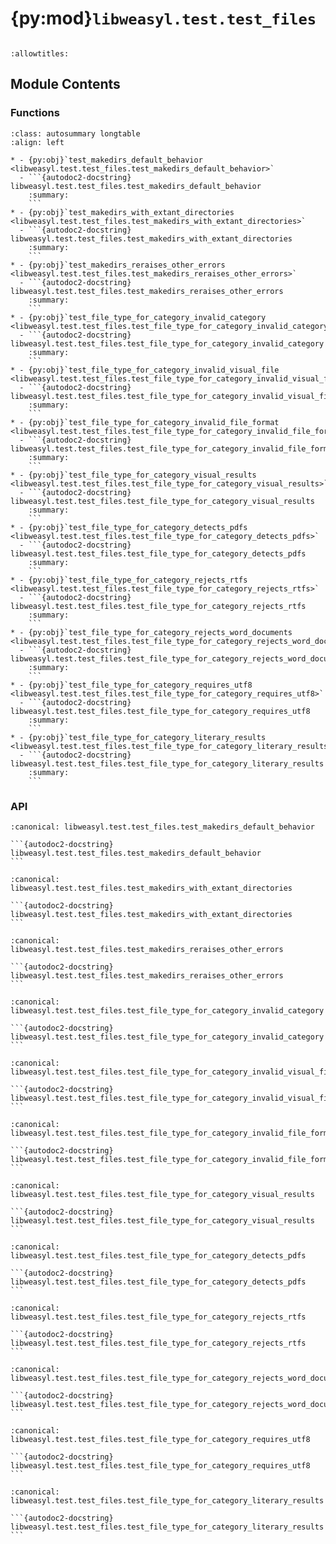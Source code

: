 # {py:mod}`libweasyl.test.test_files`

```{py:module} libweasyl.test.test_files
```

```{autodoc2-docstring} libweasyl.test.test_files
:allowtitles:
```

## Module Contents

### Functions

````{list-table}
:class: autosummary longtable
:align: left

* - {py:obj}`test_makedirs_default_behavior <libweasyl.test.test_files.test_makedirs_default_behavior>`
  - ```{autodoc2-docstring} libweasyl.test.test_files.test_makedirs_default_behavior
    :summary:
    ```
* - {py:obj}`test_makedirs_with_extant_directories <libweasyl.test.test_files.test_makedirs_with_extant_directories>`
  - ```{autodoc2-docstring} libweasyl.test.test_files.test_makedirs_with_extant_directories
    :summary:
    ```
* - {py:obj}`test_makedirs_reraises_other_errors <libweasyl.test.test_files.test_makedirs_reraises_other_errors>`
  - ```{autodoc2-docstring} libweasyl.test.test_files.test_makedirs_reraises_other_errors
    :summary:
    ```
* - {py:obj}`test_file_type_for_category_invalid_category <libweasyl.test.test_files.test_file_type_for_category_invalid_category>`
  - ```{autodoc2-docstring} libweasyl.test.test_files.test_file_type_for_category_invalid_category
    :summary:
    ```
* - {py:obj}`test_file_type_for_category_invalid_visual_file <libweasyl.test.test_files.test_file_type_for_category_invalid_visual_file>`
  - ```{autodoc2-docstring} libweasyl.test.test_files.test_file_type_for_category_invalid_visual_file
    :summary:
    ```
* - {py:obj}`test_file_type_for_category_invalid_file_format <libweasyl.test.test_files.test_file_type_for_category_invalid_file_format>`
  - ```{autodoc2-docstring} libweasyl.test.test_files.test_file_type_for_category_invalid_file_format
    :summary:
    ```
* - {py:obj}`test_file_type_for_category_visual_results <libweasyl.test.test_files.test_file_type_for_category_visual_results>`
  - ```{autodoc2-docstring} libweasyl.test.test_files.test_file_type_for_category_visual_results
    :summary:
    ```
* - {py:obj}`test_file_type_for_category_detects_pdfs <libweasyl.test.test_files.test_file_type_for_category_detects_pdfs>`
  - ```{autodoc2-docstring} libweasyl.test.test_files.test_file_type_for_category_detects_pdfs
    :summary:
    ```
* - {py:obj}`test_file_type_for_category_rejects_rtfs <libweasyl.test.test_files.test_file_type_for_category_rejects_rtfs>`
  - ```{autodoc2-docstring} libweasyl.test.test_files.test_file_type_for_category_rejects_rtfs
    :summary:
    ```
* - {py:obj}`test_file_type_for_category_rejects_word_documents <libweasyl.test.test_files.test_file_type_for_category_rejects_word_documents>`
  - ```{autodoc2-docstring} libweasyl.test.test_files.test_file_type_for_category_rejects_word_documents
    :summary:
    ```
* - {py:obj}`test_file_type_for_category_requires_utf8 <libweasyl.test.test_files.test_file_type_for_category_requires_utf8>`
  - ```{autodoc2-docstring} libweasyl.test.test_files.test_file_type_for_category_requires_utf8
    :summary:
    ```
* - {py:obj}`test_file_type_for_category_literary_results <libweasyl.test.test_files.test_file_type_for_category_literary_results>`
  - ```{autodoc2-docstring} libweasyl.test.test_files.test_file_type_for_category_literary_results
    :summary:
    ```
````

### API

````{py:function} test_makedirs_default_behavior(tmpdir)
:canonical: libweasyl.test.test_files.test_makedirs_default_behavior

```{autodoc2-docstring} libweasyl.test.test_files.test_makedirs_default_behavior
```
````

````{py:function} test_makedirs_with_extant_directories(tmpdir)
:canonical: libweasyl.test.test_files.test_makedirs_with_extant_directories

```{autodoc2-docstring} libweasyl.test.test_files.test_makedirs_with_extant_directories
```
````

````{py:function} test_makedirs_reraises_other_errors(tmpdir)
:canonical: libweasyl.test.test_files.test_makedirs_reraises_other_errors

```{autodoc2-docstring} libweasyl.test.test_files.test_makedirs_reraises_other_errors
```
````

````{py:function} test_file_type_for_category_invalid_category()
:canonical: libweasyl.test.test_files.test_file_type_for_category_invalid_category

```{autodoc2-docstring} libweasyl.test.test_files.test_file_type_for_category_invalid_category
```
````

````{py:function} test_file_type_for_category_invalid_visual_file()
:canonical: libweasyl.test.test_files.test_file_type_for_category_invalid_visual_file

```{autodoc2-docstring} libweasyl.test.test_files.test_file_type_for_category_invalid_visual_file
```
````

````{py:function} test_file_type_for_category_invalid_file_format()
:canonical: libweasyl.test.test_files.test_file_type_for_category_invalid_file_format

```{autodoc2-docstring} libweasyl.test.test_files.test_file_type_for_category_invalid_file_format
```
````

````{py:function} test_file_type_for_category_visual_results(filename, expected_size, expected_fmt)
:canonical: libweasyl.test.test_files.test_file_type_for_category_visual_results

```{autodoc2-docstring} libweasyl.test.test_files.test_file_type_for_category_visual_results
```
````

````{py:function} test_file_type_for_category_detects_pdfs()
:canonical: libweasyl.test.test_files.test_file_type_for_category_detects_pdfs

```{autodoc2-docstring} libweasyl.test.test_files.test_file_type_for_category_detects_pdfs
```
````

````{py:function} test_file_type_for_category_rejects_rtfs()
:canonical: libweasyl.test.test_files.test_file_type_for_category_rejects_rtfs

```{autodoc2-docstring} libweasyl.test.test_files.test_file_type_for_category_rejects_rtfs
```
````

````{py:function} test_file_type_for_category_rejects_word_documents()
:canonical: libweasyl.test.test_files.test_file_type_for_category_rejects_word_documents

```{autodoc2-docstring} libweasyl.test.test_files.test_file_type_for_category_rejects_word_documents
```
````

````{py:function} test_file_type_for_category_requires_utf8()
:canonical: libweasyl.test.test_files.test_file_type_for_category_requires_utf8

```{autodoc2-docstring} libweasyl.test.test_files.test_file_type_for_category_requires_utf8
```
````

````{py:function} test_file_type_for_category_literary_results()
:canonical: libweasyl.test.test_files.test_file_type_for_category_literary_results

```{autodoc2-docstring} libweasyl.test.test_files.test_file_type_for_category_literary_results
```
````
